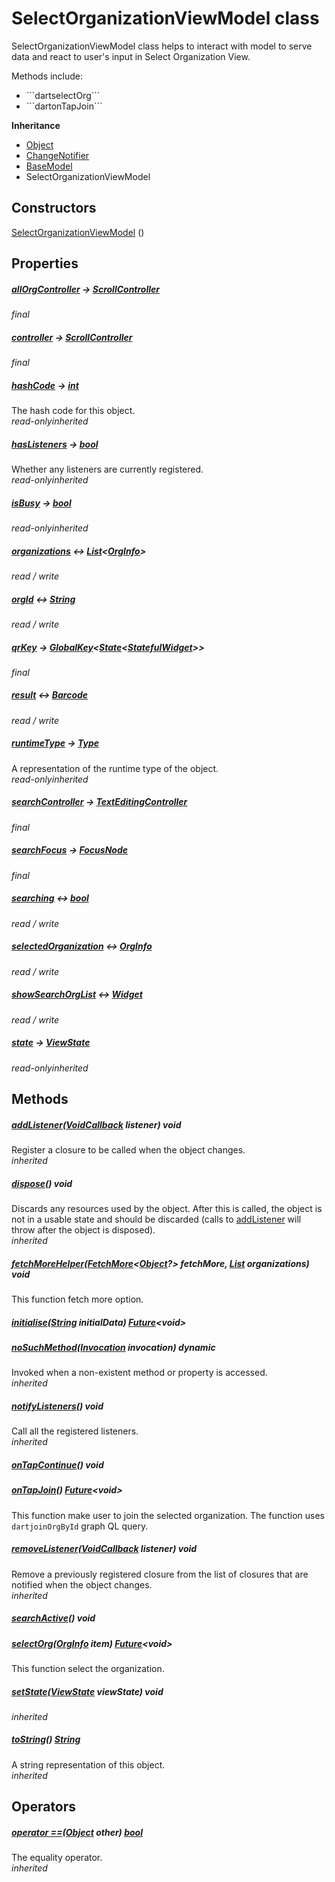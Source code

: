 


# SelectOrganizationViewModel class









<p>SelectOrganizationViewModel class helps to interact with model to serve data
and react to user's input in Select Organization View.</p>
<p>Methods include:</p>
<ul>
<li>```dartselectOrg```</li>
<li>```dartonTapJoin```</li>
</ul>



**Inheritance**

- [Object](https://api.flutter.dev/flutter/dart-core/Object-class.html)
- [ChangeNotifier](https://api.flutter.dev/flutter/foundation/ChangeNotifier-class.html)
- [BaseModel](../view_model_base_view_model/BaseModel-class.md)
- SelectOrganizationViewModel








## Constructors

[SelectOrganizationViewModel](../view_model_pre_auth_view_models_select_organization_view_model/SelectOrganizationViewModel/SelectOrganizationViewModel.md) ()

   


## Properties

##### [allOrgController](../view_model_pre_auth_view_models_select_organization_view_model/SelectOrganizationViewModel/allOrgController.md) &#8594; [ScrollController](https://api.flutter.dev/flutter/widgets/ScrollController-class.html)



  
_<span class="feature">final</span>_



##### [controller](../view_model_pre_auth_view_models_select_organization_view_model/SelectOrganizationViewModel/controller.md) &#8594; [ScrollController](https://api.flutter.dev/flutter/widgets/ScrollController-class.html)



  
_<span class="feature">final</span>_



##### [hashCode](https://api.flutter.dev/flutter/dart-core/Object/hashCode.html) &#8594; [int](https://api.flutter.dev/flutter/dart-core/int-class.html)



The hash code for this object.  
_<span class="feature">read-only</span><span class="feature">inherited</span>_



##### [hasListeners](https://api.flutter.dev/flutter/foundation/ChangeNotifier/hasListeners.html) &#8594; [bool](https://api.flutter.dev/flutter/dart-core/bool-class.html)



Whether any listeners are currently registered.  
_<span class="feature">read-only</span><span class="feature">inherited</span>_



##### [isBusy](../view_model_base_view_model/BaseModel/isBusy.md) &#8594; [bool](https://api.flutter.dev/flutter/dart-core/bool-class.html)



  
_<span class="feature">read-only</span><span class="feature">inherited</span>_



##### [organizations](../view_model_pre_auth_view_models_select_organization_view_model/SelectOrganizationViewModel/organizations.md) &#8596; [List](https://api.flutter.dev/flutter/dart-core/List-class.html)&lt;[OrgInfo](../models_organization_org_info/OrgInfo-class.md)>



  
_<span class="feature">read / write</span>_



##### [orgId](../view_model_pre_auth_view_models_select_organization_view_model/SelectOrganizationViewModel/orgId.md) &#8596; [String](https://api.flutter.dev/flutter/dart-core/String-class.html)



  
_<span class="feature">read / write</span>_



##### [qrKey](../view_model_pre_auth_view_models_select_organization_view_model/SelectOrganizationViewModel/qrKey.md) &#8594; [GlobalKey](https://api.flutter.dev/flutter/widgets/GlobalKey-class.html)&lt;[State](https://api.flutter.dev/flutter/widgets/State-class.html)&lt;[StatefulWidget](https://api.flutter.dev/flutter/widgets/StatefulWidget-class.html)>>



  
_<span class="feature">final</span>_



##### [result](../view_model_pre_auth_view_models_select_organization_view_model/SelectOrganizationViewModel/result.md) &#8596; [Barcode](https://pub.dev/documentation/qr_code_scanner/1.0.1/qr_code_scanner/Barcode-class.html)



  
_<span class="feature">read / write</span>_



##### [runtimeType](https://api.flutter.dev/flutter/dart-core/Object/runtimeType.html) &#8594; [Type](https://api.flutter.dev/flutter/dart-core/Type-class.html)



A representation of the runtime type of the object.  
_<span class="feature">read-only</span><span class="feature">inherited</span>_



##### [searchController](../view_model_pre_auth_view_models_select_organization_view_model/SelectOrganizationViewModel/searchController.md) &#8594; [TextEditingController](https://api.flutter.dev/flutter/widgets/TextEditingController-class.html)



  
_<span class="feature">final</span>_



##### [searchFocus](../view_model_pre_auth_view_models_select_organization_view_model/SelectOrganizationViewModel/searchFocus.md) &#8594; [FocusNode](https://api.flutter.dev/flutter/widgets/FocusNode-class.html)



  
_<span class="feature">final</span>_



##### [searching](../view_model_pre_auth_view_models_select_organization_view_model/SelectOrganizationViewModel/searching.md) &#8596; [bool](https://api.flutter.dev/flutter/dart-core/bool-class.html)



  
_<span class="feature">read / write</span>_



##### [selectedOrganization](../view_model_pre_auth_view_models_select_organization_view_model/SelectOrganizationViewModel/selectedOrganization.md) &#8596; [OrgInfo](../models_organization_org_info/OrgInfo-class.md)



  
_<span class="feature">read / write</span>_



##### [showSearchOrgList](../view_model_pre_auth_view_models_select_organization_view_model/SelectOrganizationViewModel/showSearchOrgList.md) &#8596; [Widget](https://api.flutter.dev/flutter/widgets/Widget-class.html)



  
_<span class="feature">read / write</span>_



##### [state](../view_model_base_view_model/BaseModel/state.md) &#8594; [ViewState](../enums_enums/ViewState.md)



  
_<span class="feature">read-only</span><span class="feature">inherited</span>_





## Methods

##### [addListener](https://api.flutter.dev/flutter/foundation/ChangeNotifier/addListener.html)([VoidCallback](https://api.flutter.dev/flutter/dart-ui/VoidCallback.html) listener) void



Register a closure to be called when the object changes.  
_<span class="feature">inherited</span>_



##### [dispose](https://api.flutter.dev/flutter/foundation/ChangeNotifier/dispose.html)() void



Discards any resources used by the object. After this is called, the
object is not in a usable state and should be discarded (calls to
<a href="https://api.flutter.dev/flutter/foundation/ChangeNotifier/addListener.html">addListener</a> will throw after the object is disposed).  
_<span class="feature">inherited</span>_



##### [fetchMoreHelper](../view_model_pre_auth_view_models_select_organization_view_model/SelectOrganizationViewModel/fetchMoreHelper.md)([FetchMore](https://pub.dev/documentation/graphql_flutter/5.2.0-beta.5/graphql_flutter/FetchMore.html)&lt;[Object](https://api.flutter.dev/flutter/dart-core/Object-class.html)?> fetchMore, [List](https://api.flutter.dev/flutter/dart-core/List-class.html) organizations) void



This function fetch more option.  




##### [initialise](../view_model_pre_auth_view_models_select_organization_view_model/SelectOrganizationViewModel/initialise.md)([String](https://api.flutter.dev/flutter/dart-core/String-class.html) initialData) [Future](https://api.flutter.dev/flutter/dart-async/Future-class.html)&lt;void>



  




##### [noSuchMethod](https://api.flutter.dev/flutter/dart-core/Object/noSuchMethod.html)([Invocation](https://api.flutter.dev/flutter/dart-core/Invocation-class.html) invocation) dynamic



Invoked when a non-existent method or property is accessed.  
_<span class="feature">inherited</span>_



##### [notifyListeners](https://api.flutter.dev/flutter/foundation/ChangeNotifier/notifyListeners.html)() void



Call all the registered listeners.  
_<span class="feature">inherited</span>_



##### [onTapContinue](../view_model_pre_auth_view_models_select_organization_view_model/SelectOrganizationViewModel/onTapContinue.md)() void



  




##### [onTapJoin](../view_model_pre_auth_view_models_select_organization_view_model/SelectOrganizationViewModel/onTapJoin.md)() [Future](https://api.flutter.dev/flutter/dart-async/Future-class.html)&lt;void>



This function make user to join the selected organization.
The function uses ```dartjoinOrgById``` graph QL query.  




##### [removeListener](https://api.flutter.dev/flutter/foundation/ChangeNotifier/removeListener.html)([VoidCallback](https://api.flutter.dev/flutter/dart-ui/VoidCallback.html) listener) void



Remove a previously registered closure from the list of closures that are
notified when the object changes.  
_<span class="feature">inherited</span>_



##### [searchActive](../view_model_pre_auth_view_models_select_organization_view_model/SelectOrganizationViewModel/searchActive.md)() void



  




##### [selectOrg](../view_model_pre_auth_view_models_select_organization_view_model/SelectOrganizationViewModel/selectOrg.md)([OrgInfo](../models_organization_org_info/OrgInfo-class.md) item) [Future](https://api.flutter.dev/flutter/dart-async/Future-class.html)&lt;void>



This function select the organization.  




##### [setState](../view_model_base_view_model/BaseModel/setState.md)([ViewState](../enums_enums/ViewState.md) viewState) void



  
_<span class="feature">inherited</span>_



##### [toString](https://api.flutter.dev/flutter/dart-core/Object/toString.html)() [String](https://api.flutter.dev/flutter/dart-core/String-class.html)



A string representation of this object.  
_<span class="feature">inherited</span>_





## Operators

##### [operator ==](https://api.flutter.dev/flutter/dart-core/Object/operator_equals.html)([Object](https://api.flutter.dev/flutter/dart-core/Object-class.html) other) [bool](https://api.flutter.dev/flutter/dart-core/bool-class.html)



The equality operator.  
_<span class="feature">inherited</span>_















